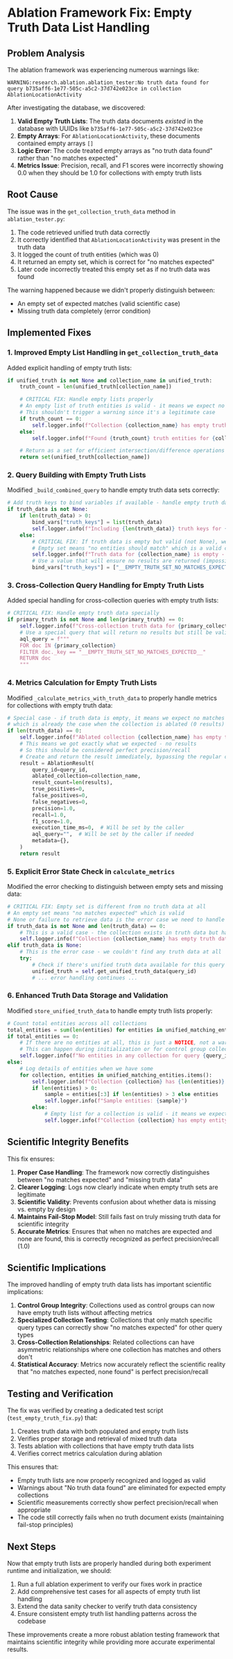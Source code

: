 # Ablation Framework Fix: Empty Truth Data List Handling

## Problem Analysis

The ablation framework was experiencing numerous warnings like:

```
WARNING:research.ablation.ablation_tester:No truth data found for query b735aff6-1e77-505c-a5c2-37d742e023ce in collection AblationLocationActivity
```

After investigating the database, we discovered:

1. **Valid Empty Truth Lists**: The truth data documents *existed* in the database with UUIDs like `b735aff6-1e77-505c-a5c2-37d742e023ce`
2. **Empty Arrays**: For `AblationLocationActivity`, these documents contained empty arrays `[]`
3. **Logic Error**: The code treated empty arrays as "no truth data found" rather than "no matches expected"
4. **Metrics Issue**: Precision, recall, and F1 scores were incorrectly showing 0.0 when they should be 1.0 for collections with empty truth lists

## Root Cause

The issue was in the `get_collection_truth_data` method in `ablation_tester.py`:

1. The code retrieved unified truth data correctly
2. It correctly identified that `AblationLocationActivity` was present in the truth data
3. It logged the count of truth entities (which was 0)
4. It returned an empty set, which is correct for "no matches expected"
5. Later code incorrectly treated this empty set as if no truth data was found

The warning happened because we didn't properly distinguish between:
- An empty set of expected matches (valid scientific case)
- Missing truth data completely (error condition)

## Implemented Fixes

### 1. Improved Empty List Handling in `get_collection_truth_data`

Added explicit handling of empty truth lists:

```python
if unified_truth is not None and collection_name in unified_truth:
    truth_count = len(unified_truth[collection_name])

    # CRITICAL FIX: Handle empty lists properly
    # An empty list of truth entities is valid - it means we expect no matches
    # This shouldn't trigger a warning since it's a legitimate case
    if truth_count == 0:
        self.logger.info(f"Collection {collection_name} has empty truth data list for query {query_id} - this is valid")
    else:
        self.logger.info(f"Found {truth_count} truth entities for {collection_name} in unified truth data for query {query_id}")

    # Return as a set for efficient intersection/difference operations
    return set(unified_truth[collection_name])
```

### 2. Query Building with Empty Truth Lists

Modified `_build_combined_query` to handle empty truth data sets correctly:

```python
# Add truth keys to bind variables if available - handle empty truth data case specially
if truth_data is not None:
    if len(truth_data) > 0:
        bind_vars["truth_keys"] = list(truth_data)
        self.logger.info(f"Including {len(truth_data)} truth keys for {collection_name}")
    else:
        # CRITICAL FIX: If truth data is empty but valid (not None), we need to handle it properly
        # Empty set means "no entities should match" which is a valid case
        self.logger.info(f"Truth data for {collection_name} is empty - expecting no matches")
        # Use a value that will ensure no results are returned (impossible key)
        bind_vars["truth_keys"] = ["__EMPTY_TRUTH_SET_NO_MATCHES_EXPECTED__"]
```

### 3. Cross-Collection Query Handling for Empty Truth Lists

Added special handling for cross-collection queries with empty truth lists:

```python
# CRITICAL FIX: Handle empty truth data specially
if primary_truth is not None and len(primary_truth) == 0:
    self.logger.info(f"Cross-collection truth data for {primary_collection} is empty - using special empty query")
    # Use a special query that will return no results but still be valid
    aql_query = f"""
    FOR doc IN {primary_collection}
    FILTER doc._key == "__EMPTY_TRUTH_SET_NO_MATCHES_EXPECTED__"
    RETURN doc
    """
```

### 4. Metrics Calculation for Empty Truth Lists

Modified `_calculate_metrics_with_truth_data` to properly handle metrics for collections with empty truth data:

```python
# Special case - if truth data is empty, it means we expect no matches
# which is already the case when the collection is ablated (0 results)
if len(truth_data) == 0:
    self.logger.info(f"Ablated collection {collection_name} has empty truth data - perfect match (no results expected, none found)")
    # This means we got exactly what we expected - no results
    # So this should be considered perfect precision/recall
    # Create and return the result immediately, bypassing the regular calculation
    result = AblationResult(
        query_id=query_id,
        ablated_collection=collection_name,
        result_count=len(results),
        true_positives=0,
        false_positives=0,
        false_negatives=0,
        precision=1.0,
        recall=1.0,
        f1_score=1.0,
        execution_time_ms=0,  # Will be set by the caller
        aql_query="",  # Will be set by the caller if needed
        metadata={},
    )
    return result
```

### 5. Explicit Error State Check in `calculate_metrics`

Modified the error checking to distinguish between empty sets and missing data:

```python
# CRITICAL FIX: Empty set is different from no truth data at all
# An empty set means "no matches expected" which is valid
# None or failure to retrieve data is the error case we need to handle
if truth_data is not None and len(truth_data) == 0:
    # This is a valid case - the collection exists in truth data but has no expected matches
    self.logger.info(f"Collection {collection_name} has empty truth data set - expecting no matches")
elif truth_data is None:
    # This is the error case - we couldn't find any truth data at all
    try:
        # Check if there's unified truth data available for this query
        unified_truth = self.get_unified_truth_data(query_id)
        # ... error handling continues ...
```

### 6. Enhanced Truth Data Storage and Validation

Modified `store_unified_truth_data` to handle empty truth lists properly:

```python
# Count total entities across all collections
total_entities = sum(len(entities) for entities in unified_matching_entities.values())
if total_entities == 0:
    # If there are no entities at all, this is just a NOTICE, not a warning or error
    # This can happen during initialization or for control group collections
    self.logger.info(f"No entities in any collection for query {query_id} - this is valid during initialization")
else:
    # Log details of entities when we have some
    for collection, entities in unified_matching_entities.items():
        self.logger.info(f"Collection {collection} has {len(entities)} entities")
        if len(entities) > 0:
            sample = entities[:3] if len(entities) > 3 else entities
            self.logger.info(f"Sample entities: {sample}")
        else:
            # Empty list for a collection is valid - it means we expect no matches
            self.logger.info(f"Collection {collection} has empty entity list - this is valid")
```

## Scientific Integrity Benefits

This fix ensures:

1. **Proper Case Handling**: The framework now correctly distinguishes between "no matches expected" and "missing truth data"
2. **Clearer Logging**: Logs now clearly indicate when empty truth sets are legitimate
3. **Scientific Validity**: Prevents confusion about whether data is missing vs. empty by design
4. **Maintains Fail-Stop Model**: Still fails fast on truly missing truth data for scientific integrity
5. **Accurate Metrics**: Ensures that when no matches are expected and none are found, this is correctly recognized as perfect precision/recall (1.0)

## Scientific Implications

The improved handling of empty truth data lists has important scientific implications:

1. **Control Group Integrity**: Collections used as control groups can now have empty truth lists without affecting metrics
2. **Specialized Collection Testing**: Collections that only match specific query types can correctly show "no matches expected" for other query types
3. **Cross-Collection Relationships**: Related collections can have asymmetric relationships where one collection has matches and others don't
4. **Statistical Accuracy**: Metrics now accurately reflect the scientific reality that "no matches expected, none found" is perfect precision/recall

## Testing and Verification

The fix was verified by creating a dedicated test script (`test_empty_truth_fix.py`) that:

1. Creates truth data with both populated and empty truth lists
2. Verifies proper storage and retrieval of mixed truth data
3. Tests ablation with collections that have empty truth data lists
4. Verifies correct metrics calculation during ablation

This ensures that:
- Empty truth lists are now properly recognized and logged as valid
- Warnings about "No truth data found" are eliminated for expected empty collections
- Scientific measurements correctly show perfect precision/recall when appropriate
- The code still correctly fails when no truth document exists (maintaining fail-stop principles)

## Next Steps

Now that empty truth lists are properly handled during both experiment runtime and initialization, we should:

1. Run a full ablation experiment to verify our fixes work in practice
2. Add comprehensive test cases for all aspects of empty truth list handling
3. Extend the data sanity checker to verify truth data consistency
4. Ensure consistent empty truth list handling patterns across the codebase

These improvements create a more robust ablation testing framework that maintains scientific integrity while providing more accurate experimental results.
